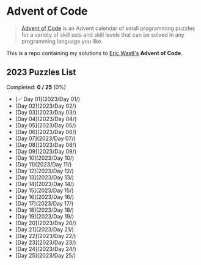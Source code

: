 # Advent of Code

> [Advent of Code](https://adventofcode.com/) is an Advent calendar of small
> programming puzzles for a variety of skill sets and skill levels that can be solved
> in any programming language you like.

This is a repo containing my solutions to [Eric Wastl's](http://was.tl/) **Advent of Code**.

## 2023 Puzzles List

Completed: **0 / 25** (0%)
*  [✅ Day 01](2023/Day 01/)
*  [Day 02](2023/Day 02/)
*  [Day 03](2023/Day 03/)
*  [Day 04](2023/Day 04/)
*  [Day 05](2023/Day 05/)
*  [Day 06](2023/Day 06/)
*  [Day 07](2023/Day 07/)
*  [Day 08](2023/Day 08/)
*  [Day 09](2023/Day 09/)
*  [Day 10](2023/Day 10/)
*  [Day 11](2023/Day 11/)
*  [Day 12](2023/Day 12/)
*  [Day 13](2023/Day 13/)
*  [Day 14](2023/Day 14/)
*  [Day 15](2023/Day 15/)
*  [Day 16](2023/Day 16/)
*  [Day 17](2023/Day 17/)
*  [Day 18](2023/Day 18/)
*  [Day 19](2023/Day 19/)
*  [Day 20](2023/Day 20/)
*  [Day 21](2023/Day 21/)
*  [Day 22](2023/Day 22/)
*  [Day 23](2023/Day 23/)
*  [Day 24](2023/Day 24/)
*  [Day 25](2023/Day 25/)
